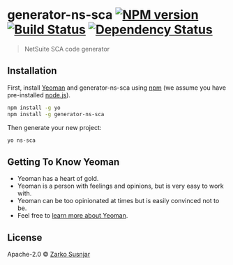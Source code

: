 # generator-ns-sca [![NPM version][npm-image]][npm-url] [![Build Status][travis-image]][travis-url] [![Dependency Status][daviddm-image]][daviddm-url]
> NetSuite SCA code generator

## Installation

First, install [Yeoman](http://yeoman.io) and generator-ns-sca using [npm](https://www.npmjs.com/) (we assume you have pre-installed [node.js](https://nodejs.org/)).

```bash
npm install -g yo
npm install -g generator-ns-sca
```

Then generate your new project:

```bash
yo ns-sca
```

## Getting To Know Yeoman

 * Yeoman has a heart of gold.
 * Yeoman is a person with feelings and opinions, but is very easy to work with.
 * Yeoman can be too opinionated at times but is easily convinced not to be.
 * Feel free to [learn more about Yeoman](http://yeoman.io/).

## License

Apache-2.0 © [Zarko Susnjar]()


[npm-image]: https://badge.fury.io/js/generator-ns-sca.svg
[npm-url]: https://npmjs.org/package/generator-ns-sca
[travis-image]: https://travis-ci.org/zarkosusnjar/generator-ns-sca.svg?branch=master
[travis-url]: https://travis-ci.org/zarkosusnjar/generator-ns-sca
[daviddm-image]: https://david-dm.org/zarkosusnjar/generator-ns-sca.svg?theme=shields.io
[daviddm-url]: https://david-dm.org/zarkosusnjar/generator-ns-sca
